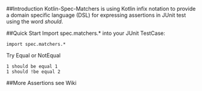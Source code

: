 ##Introduction
Kotlin-Spec-Matchers is using Kotlin infix notation to provide a domain specific language (DSL) for expressing assertions
in JUnit test using the word *should*.

##Quick Start
Import spec.matchers.* into your JUnit TestCase:

    import spec.matchers.*

Try Equal or NotEqual

    1 should be equal 1
    1 should !be equal 2

##More Assertions
see Wiki